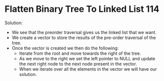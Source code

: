 # Flatten Binary Tree To Linked List 114

Solution:

- We see that the preorder traversal gives us the linked list that we want.
- We create a vector to store the results of the pre-order traversal of the tree.
- Once the vector is created we then do the following:
  - Iterate from the root and move towards the right of the tree.
  - As we move to the right we set the left pointer to NULL and update the next right node to the next node present in the vector.
  - When we iterate over all the elements in the vector we will have our solution.

